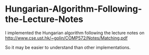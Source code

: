 # Hungarian-Algorithm-Following-the-Lecture-Notes

I implemented the Hungarian algorithm following the lecture notes on 
http://www.cse.ust.hk/~golin/COMP572/Notes/Matching.pdf

So it may be easier to understand than other implementations.  
